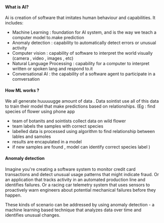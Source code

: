 #### What is AI?
Ai is creation of software that imitates human behaviour and capabilities.
It includes:
 - Machine Learning : foundation for AI system, and is the way we teach a computer model to.make prediction
- Anomaly detection : capability to automatically detect errors or unusual activity
- Computer vision : capability of software to interpret the world visually (camera , video , images , etc)
- Natural Language Processing : capability for a computer to interpret written or spoken lang and respond to.it
- Conversational AI : the capability of a software agent to participate in  a comversation

#### How ML works ?
We all generate huuuuugge amount of data . Data sointist use all of this data to train their model that make predictions based on relationships. (Eg : find species of flower using phone app
- team of botanits and sointists collect data on wild flower
- team labels the samples with correct species
- labelled data is processed using algorithm to find relationship between lables and samoles
- results are encapulated in a model
- if new samples are found , model can identify correct species label
)

#### Anomaly detection
Imagine you're creating a software system to monitor credit card transactions and detect unusual usage patterns that might indicate fraud. Or an application that tracks activity in an automated production line and identifies failures. Or a racing car telemetry system that uses sensors to proactively warn engineers about potential mechanical failures before they happen.

These kinds of scenario can be addressed by using anomaly detection - a machine learning based technique that analyzes data over time and identifies unusual changes.

